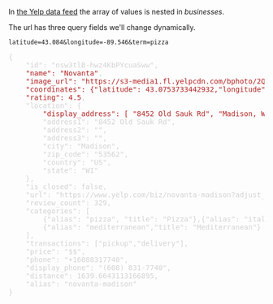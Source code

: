 In <a href="https://nameless-tundra-27404.herokuapp.com/go/?fn=yelp&latitude=43.084&longitude=-89.546&term=pizza&limit=1" target="_blank">the Yelp data feed</a> the array of values is nested in _businesses_.

The url has three query fields we'll change dynamically.

    latitude=43.084&longitude=-89.546&term=pizza
<div class="expander" caption="Data">
<pre style='color:lightgray'>
{
    "id": "nsw3tlB-hwz4KbPYcuaSww",
    <span style="color:firebrick">"name": "Novanta"</span>,
    <span style="color:firebrick">"image_url": "https://s3-media1.fl.yelpcdn.com/bphoto/2QtMzHr1ZNoflLzXKRza9A/o.jpg"</span>,
    <span style="color:firebrick">"coordinates": {"latitude": 43.0753733442932,"longitude": -89.5296266588608}</span>,
    <span style="color:firebrick">"rating": 4.5</span>,
    "location": {
        <span style="color:firebrick">"display_address": [ "8452 Old Sauk Rd", "Madison, WI 53562" ]</span>,
        "address1": "8452 Old Sauk Rd",
        "address2": "",
        "address3": "",
        "city": "Madison",
        "zip_code": "53562",
        "country": "US",
        "state": "WI"
    },
    "is_closed": false,
    "url": "https://www.yelp.com/biz/novanta-madison?adjust_creative=hAlq2S6c7S0nxZcdmjtkhA&utm_campaign=yelp_api_v3&utm_medium=api_v3_business_search&utm_source=hAlq2S6c7S0nxZcdmjtkhA",
    "review_count": 329,
    "categories": [
        {"alias": "pizza", "title": "Pizza"},{"alias": "italian","title": "Italian"},
        {"alias": "mediterranean","title": "Mediterranean"}
    ],
    "transactions": ["pickup","delivery"],
    "price": "$$",
    "phone": "+16088317740",
    "display_phone": "(608) 831-7740",
    "distance": 1639.6643113166895,
    "alias": "novanta-madison"
}
</pre>
</div>